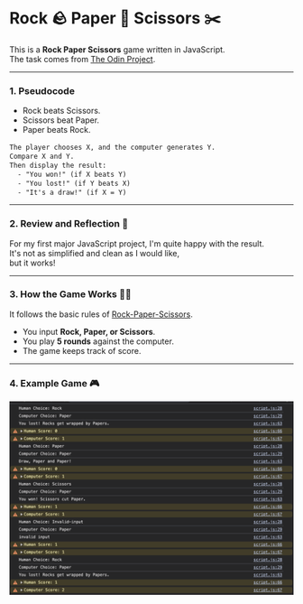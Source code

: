 # Rock 🪨 Paper 📄 Scissors ✂️  

This is a **Rock Paper Scissors** game written in JavaScript.  
The task comes from [The Odin Project](https://www.theodinproject.com/lessons/foundations-rock-paper-scissors).  

---

### 1. Pseudocode  

- Rock beats Scissors.  
- Scissors beat Paper.  
- Paper beats Rock.  

```plaintext
The player chooses X, and the computer generates Y.
Compare X and Y.
Then display the result:
  - "You won!" (if X beats Y)
  - "You lost!" (if Y beats X)
  - "It's a draw!" (if X = Y)
```

---

### 2. Review and Reflection 🫢  

For my first major JavaScript project, I'm quite happy with the result.  
It's not as simplified and clean as I would like,  
but it works!  

---

### 3. How the Game Works 🤷‍♂️  

It follows the basic rules of [Rock-Paper-Scissors](https://www.wikihow.com/Play-Rock,-Paper,-Scissors).  
- You input **Rock, Paper, or Scissors**.  
- You play **5 rounds** against the computer.  
- The game keeps track of score.  

---

### 4. Example Game 🎮  

![Example Game Console](game.png)  
